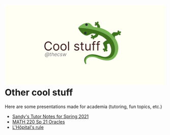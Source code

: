 ![preview](./preview.png)
Other cool stuff
================

Here are some presentations made for academia (tutoring, fun topics,
etc.)

-   [Sandy\'s Tutor Notes for Spring
    2021](https://sandyuraz.com/tutor_sp21/)
-   [MATH 220 Sp 21 Oracles](https://sandyuraz.com/math220_sp21)
-   [L\'Hôpital\'s rule](./present/lhopital)
